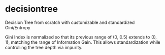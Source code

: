 # decisiontree
Decision Tree  from scratch with customizable and standardized Gini/Entropy

Gini Index is normalized so that its previous range of (0, 0.5) extends to (0, 1), matching the range of Information Gain. This allows standardization while controlling the tree depth via impurity.
